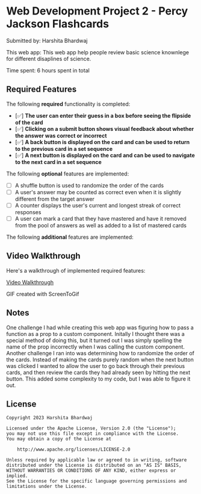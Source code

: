 # Web Development Project 2 - Percy Jackson Flashcards

Submitted by: Harshita Bhardwaj

This web app: This web app help people review basic science knownlege for different disaplines of science.

Time spent: 6 hours spent in total

## Required Features

The following **required** functionality is completed:

- [✅] **The user can enter their guess in a box before seeing the flipside of the card**
- [✅] **Clicking on a submit button shows visual feedback about whether the answer was correct or incorrect**
- [✅] **A back button is displayed on the card and can be used to return to the previous card in a set sequence**
- [✅] **A next button is displayed on the card and can be used to navigate to the next card in a set sequence**

The following **optional** features are implemented:

- [ ] A shuffle button is used to randomize the order of the cards
- [ ] A user's answer may be counted as correct even when it is slightly different from the target answer
- [ ] A counter displays the user's current and longest streak of correct responses
- [ ] A user can mark a card that they have mastered and have it removed from the pool of answers as well as added to a list of mastered cards

The following **additional** features are implemented:

## Video Walkthrough

Here's a walkthrough of implemented required features:

<a href='https://imgur.com/a/Saq2OTP.gif'>Video Walkthrough</a>

<!-- Replace this with whatever GIF tool you used! -->
GIF created with ScreenToGif

## Notes

One challenge I had while creating this web app was figuring how to pass a function as a prop to a custom component. Initally I thought there was a special method of doing this, but it turned out I was simply spelling the name of the prop incorrectly when I was calling the custom component. Another challenge I ran into was determining how to randomize the order of the cards. Instead of making the cards purely random when the next button was clicked I wanted to allow the user to go back through their previous cards, and then review the cards they had already seen by hitting the next button. This added some complexity to my code, but I was able to figure it out.
## License

    Copyright 2023 Harshita Bhardwaj

    Licensed under the Apache License, Version 2.0 (the "License");
    you may not use this file except in compliance with the License.
    You may obtain a copy of the License at

        http://www.apache.org/licenses/LICENSE-2.0

    Unless required by applicable law or agreed to in writing, software
    distributed under the License is distributed on an "AS IS" BASIS,
    WITHOUT WARRANTIES OR CONDITIONS OF ANY KIND, either express or implied.
    See the License for the specific language governing permissions and
    limitations under the License.
